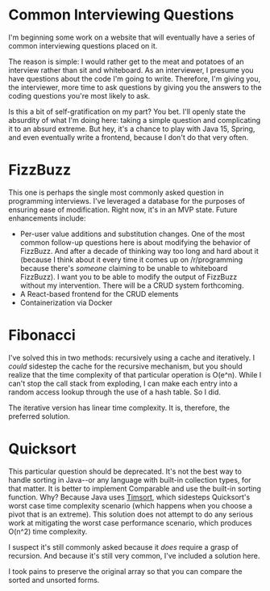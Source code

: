 # Common Interviewing Questions

I'm beginning some work on a website that will eventually have a series of common interviewing questions placed on it.  

The reason is simple: I would rather get to the meat and potatoes of an interview rather than sit and whiteboard.  As an interviewer, I presume you have questions about the code I'm going to write.  Therefore, I'm giving you, the interviewer, more time to ask questions by giving you the answers to the coding questions you're most likely to ask.

Is this a bit of self-gratification on my part?  You bet.  I'll openly state the absurdity of what I'm doing here: taking a simple question and complicating it to an absurd extreme.  But hey, it's a chance to play with Java 15, Spring, and even eventually write a frontend, because I don't do that very often.  

# FizzBuzz

This one is perhaps the single most commonly asked question in programming interviews.  I've leveraged a database for the purposes of ensuring ease of modification.  Right now, it's in an MVP state.  Future enhancements include:

* Per-user value additions and substitution changes.  One of the most common follow-up questions here is about modifying the behavior of FizzBuzz.  And after a decade of thinking way too long and hard about it (because I think about it every time it comes up on /r/programming because there's *someone* claiming to be unable to whiteboard FizzBuzz).  I want you to be able to modify the output of FizzBuzz without my intervention.  There will be a CRUD system forthcoming.
* A React-based frontend for the CRUD elements
* Containerization via Docker

# Fibonacci

I've solved this in two methods: recursively using a cache and iteratively.  I *could* sidestep the cache for the recursive mechanism, but you should realize that the time complexity of that particular operation is O(e^n).  While I can't stop the call stack from exploding, I can make each entry into a random access lookup through the use of a hash table.  So I did.

The iterative version has linear time complexity.  It is, therefore, the preferred solution.

# Quicksort

This particular question should be deprecated.  It's not the best way to handle sorting in Java--or any language with built-in collection types, for that matter.  It is better to implement Comparable and use the built-in sorting function.  Why?  Because Java uses [Timsort](https://en.wikipedia.org/wiki/Timsort), which sidesteps Quicksort's worst case time complexity scenario (which happens when you choose a pivot that is an extreme).  This solution does not attempt to do any serious work at mitigating the worst case performance scenario, which produces O(n^2) time complexity.  

I suspect it's still commonly asked because it *does* require a grasp of recursion.  And because it's still very common, I've included a solution here.

I took pains to preserve the original array so that you can compare the sorted and unsorted forms.  
